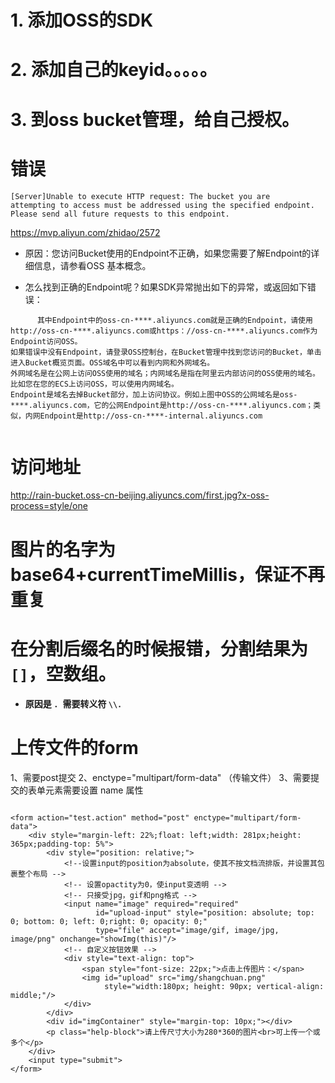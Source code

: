 # 1. 添加OSS的SDK
# 2. 添加自己的keyid。。。。。
# 3. 到oss bucket管理，给自己授权。



# 错误
``` 
[Server]Unable to execute HTTP request: The bucket you are
attempting to access must be addressed using the specified endpoint.
Please send all future requests to this endpoint.
```   
   https://mvp.aliyun.com/zhidao/2572
   
   - 原因：您访问Bucket使用的Endpoint不正确，如果您需要了解Endpoint的详细信息，请参看OSS 基本概念。

   -  怎么找到正确的Endpoint呢？如果SDK异常抛出如下的异常，或返回如下错误：
      
```
      其中Endpoint中的oss-cn-****.aliyuncs.com就是正确的Endpoint，请使用http://oss-cn-****.aliyuncs.com或https：//oss-cn-****.aliyuncs.com作为Endpoint访问OSS。
如果错误中没有Endpoint，请登录OSS控制台，在Bucket管理中找到您访问的Bucket，单击进入Bucket概览页面。OSS域名中可以看到内网和外网域名。
外网域名是在公网上访问OSS使用的域名；内网域名是指在阿里云内部访问的OSS使用的域名。比如您在您的ECS上访问OSS，可以使用内网域名。
Endpoint是域名去掉Bucket部分，加上访问协议。例如上图中OSS的公网域名是oss-****.aliyuncs.com，它的公网Endpoint是http://oss-cn-****.aliyuncs.com；类似，内网Endpoint是http://oss-cn-****-internal.aliyuncs.com
    
```


# 访问地址
http://rain-bucket.oss-cn-beijing.aliyuncs.com/first.jpg?x-oss-process=style/one
# 图片的名字为 base64+currentTimeMillis，保证不再重复


# 在分割后缀名的时候报错，分割结果为 `[]`，空数组。
- **原因是 `. `需要转义符 `\\.`**

# 上传文件的form 
1、需要post提交
2、enctype="multipart/form-data" （传输文件）
3、需要提交的表单元素需要设置 name 属性

```

<form action="test.action" method="post" enctype="multipart/form-data">
    <div style="margin-left: 22%;float: left;width: 281px;height: 365px;padding-top: 5%">
        <div style="position: relative;">
            <!--设置input的position为absolute，使其不按文档流排版，并设置其包裹整个布局 -->
            <!-- 设置opactity为0，使input变透明 -->
            <!-- 只接受jpg，gif和png格式 -->
            <input name="image" required="required"
                   id="upload-input" style="position: absolute; top: 0; bottom: 0; left: 0;right: 0; opacity: 0;"
                   type="file" accept="image/gif, image/jpg, image/png" onchange="showImg(this)"/>
            <!-- 自定义按钮效果 -->
            <div style="text-align: top">
                <span style="font-size: 22px;">点击上传图片：</span>
                <img id="upload" src="img/shangchuan.png"
                     style="width:180px; height: 90px; vertical-align: middle;"/>
            </div>
        </div>
        <div id="imgContainer" style="margin-top: 10px;"></div>
        <p class="help-block">请上传尺寸大小为280*360的图片<br>可上传一个或多个</p>
    </div>
    <input type="submit">
</form>
```